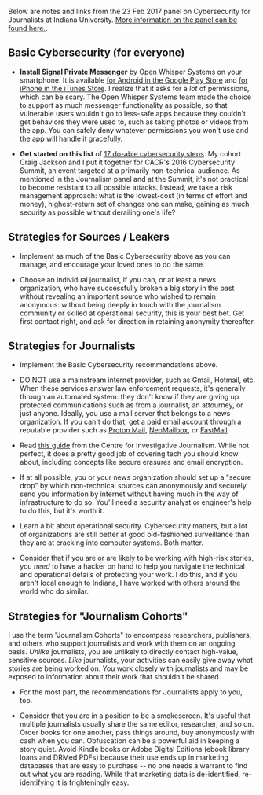 <!-- 
.. title: Cybersecurity For Journalists Panel Notes
.. slug: talks/journalists2017
.. date: 2017-02-23 11:34:17 UTC-05:00
.. tags: 
.. link: 
.. description: 
.. type: text
-->

Below are notes and links from the 23 Feb 2017 panel on Cybersecurity for Journalists at Indiana University.  [More information on the panel can be found here.](https://cacr.iu.edu/events/2017/cybersec-for-jounalists.php).

## Basic Cybersecurity (for everyone)

* **Install Signal Private Messenger** by Open Whisper Systems on your smartphone.  It is available [for Android in the Google Play Store](https://play.google.com/store/apps/details?id=org.thoughtcrime.securesms) and [for iPhone in the iTunes Store](https://itunes.apple.com/us/app/signal-private-messenger/id874139669).  I realize that it asks for a *lot* of permissions, which can be scary.  The Open Whisper Systems team made the choice to support as much messenger functionality as possible, so that vulnerable users wouldn't go to less-safe apps because they couldn't get behaviors they were used to, such as taking photos or videos from the app.  You can safely deny whatever permissions you won't use and the app will handle it gracefully.

* **Get started on this list** of [17 do-able cybersecurity steps](https://cacr.iu.edu/files/documents/pdf/Everyday-Cybersecurity-Slides-CACR-Summit-2016.pdf).  My cohort Craig Jackson and I put it together for CACR's 2016 Cybersecurity Summit, an event targeted at a primarily non-technical audience.  As mentioned in the Journalism panel and at the Summit, it's not practical to become resistant to all possible attacks.  Instead, we take a risk management approach: what is the lowest-cost (in terms of effort and money), highest-return set of changes one can make, gaining as much security as possible without derailing one's life?


## Strategies for Sources / Leakers

* Implement as much of the Basic Cybersecurity above as you can manage, and encourage your loved ones to do the same.

* Choose an individual journalist, if you can, or at least a news organization, who have successfully broken a big story in the past without revealing an important source who wished to remain anonymous: without being deeply in touch with the journalism community or skilled at operational security, this is your best bet.  Get first contact right, and ask for direction in retaining anonymity thereafter.


## Strategies for Journalists

* Implement the Basic Cybersecurity recommendations above.

* DO NOT use a mainstream internet provider, such as Gmail, Hotmail, etc.  When these services answer law enforcement requests, it's generally through an automated system: they don't know if they are giving up protected communications such as from a journalist, an attourney, or just anyone.  Ideally, you use a mail server that belongs to a news organization.  If you can't do that, get a paid email account through a reputable provider such as [Proton Mail](https://protonmail.com), [NeoMailbox](https://www.neomailbox.com/), or [FastMail](https://www.fastmail.com).

* Read [this guide](http://www.tcij.org/sites/default/files/u11/InfoSec%20for%20Journalists%20V1.3.pdf) from the Centre for Investigative Journalism.  While not perfect, it does a pretty good job of covering tech you should know about, including concepts like secure erasures and email encryption.

* If at all possible, you or your news organization should set up a "secure drop" by which non-technical sources can anonymously and securely send you information by internet without having much in the way of infrastructure to do so.  You'll need a security analyst or engineer's help to do this, but it's worth it.

* Learn a bit about operational security.  Cybersecurity matters, but a lot of organizations are still better at good old-fashioned surveillance than they are at cracking into computer systems.  Both matter.

* Consider that if you are or are likely to be working with high-risk stories, you *need* to have a hacker on hand to help you navigate the technical and operational details of protecting your work.  I do this, and if you aren't local enough to Indiana, I have worked with others around the world who do similar.


## Strategies for "Journalism Cohorts"

I use the term "Journalism Cohorts" to encompass researchers, publishers, and others who support journalists and work with them on an ongoing basis.  *Unlike* journalists, you are unlikely to directly contact high-value, sensitive sources.  *Like* journalists, your activities can easily give away what stories are being worked on.  You work closely with journalists and may be exposed to information about their work that shouldn't be shared.

* For the most part, the recommendations for Journalists apply to you, too.

* Consider that you are in a position to be a smokescreen.  It's useful that multiple journalists usually share the same editor, researcher, and so on.  Order books for one another, pass things around, buy anonymously with cash when you can.  Obfuscation can be a powerful aid in keeping a story quiet.  Avoid Kindle books or Adobe Digital Editions (ebook library loans and DRMed PDFs) because their use ends up in marketing databases that are easy to purchase -- no one needs a warrant to find out what you are reading.  While that marketing data is de-identified, re-identifying it is frighteningly easy.
